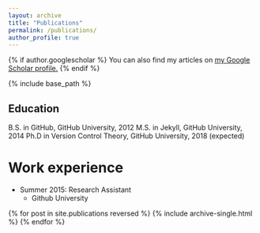 ```yaml
---
layout: archive
title: "Publications"
permalink: /publications/
author_profile: true
---
```


{% if author.googlescholar %}
  You can also find my articles on <u><a href="{{author.googlescholar}}">my Google Scholar profile</a>.</u>
{% endif %}

{% include base_path %}
## Education

B.S. in GitHub, GitHub University, 2012
M.S. in Jekyll, GitHub University, 2014
Ph.D in Version Control Theory, GitHub University, 2018 (expected)

Work experience
======
* Summer 2015: Research Assistant
  * Github University


{% for post in site.publications reversed %}
  {% include archive-single.html %}
{% endfor %}
